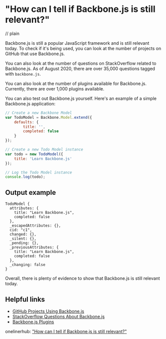 # "How can I tell if Backbone.js is still relevant?"
// plain

Backbone.js is still a popular JavaScript framework and is still relevant today. To check if it's being used, you can look at the number of projects on GitHub that use Backbone.js.

You can also look at the number of questions on StackOverflow related to Backbone.js. As of August 2020, there are over 35,000 questions tagged with `backbone.js`.

You can also look at the number of plugins available for Backbone.js. Currently, there are over 1,000 plugins available.

You can also test out Backbone.js yourself. Here's an example of a simple Backbone.js application:

```javascript
// Create a new Backbone Model
var TodoModel = Backbone.Model.extend({
    defaults: {
        title: '',
        completed: false
    }
});

// Create a new Todo Model instance
var todo = new TodoModel({
    title: 'Learn Backbone.js'
});

// Log the Todo Model instance
console.log(todo);
```

## Output example

```
TodoModel {
  attributes: {
    title: "Learn Backbone.js",
    completed: false
  },
  _escapedAttributes: {},
  cid: "c1",
  changed: {},
  _silent: {},
  _pending: {},
  _previousAttributes: {
    title: "Learn Backbone.js",
    completed: false
  },
  _changing: false
}
```

Overall, there is plenty of evidence to show that Backbone.js is still relevant today.

## Helpful links
- [GitHub Projects Using Backbone.js](https://github.com/search?q=backbone.js)
- [StackOverflow Questions About Backbone.js](https://stackoverflow.com/questions/tagged/backbone.js)
- [Backbone.js Plugins](https://www.npmjs.com/search?q=backbone)

onelinerhub: ["How can I tell if Backbone.js is still relevant?"](https://onelinerhub.com/backbone.js/how-can-i-tell-if-backbone-js-is-still-relevant)